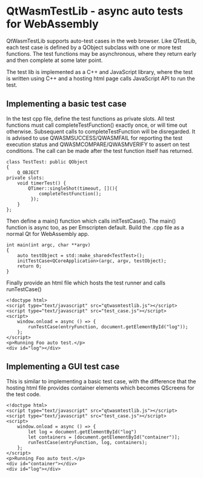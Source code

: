 QtWasmTestLib - async auto tests for WebAssembly
================================================

QtWasmTestLib supports auto-test cases in the web browser. Like QTestLib, each
test case is defined by a QObject subclass with one or more test functions. The
test functions may be asynchronous, where they return early and then complete
at some later point.

The test lib is implemented as a C++ and JavaScript library, where the test is written
using C++ and a hosting html page calls JavaScript API to run the test.

Implementing a basic test case
------------------------------

In the test cpp file, define the test functions as private slots. All test
functions must call completeTestFunction() exactly once, or will time out
otherwise. Subsequent calls to completeTestFunction will be disregarded.
It is advised to use QWASMSUCCESS/QWASMFAIL for reporting the test execution
status and QWASMCOMPARE/QWASMVERIFY to assert on test conditions. The call can
be made after the test function itself has returned.

    class TestTest: public QObject
    {
        Q_OBJECT
    private slots:
        void timerTest() {
            QTimer::singleShot(timeout, [](){
                completeTestFunction();
             });
        }
    };

Then define a main() function which calls initTestCase(). The main()
function is async too, as per Emscripten default. Build the .cpp file
as a normal Qt for WebAssembly app.

    int main(int argc, char **argv)
    {
        auto testObject = std::make_shared<TestTest>();
        initTestCase<QCoreApplication>(argc, argv, testObject);
        return 0;
    }

Finally provide an html file which hosts the test runner and calls runTestCase()

    <!doctype html>
    <script type="text/javascript" src="qtwasmtestlib.js"></script>
    <script type="text/javascript" src="test_case.js"></script>
    <script>
        window.onload = async () => {
            runTestCase(entryFunction, document.getElementById("log"));
        };
    </script>
    <p>Running Foo auto test.</p>
    <div id="log"></div>

Implementing a GUI test case
----------------------------

This is similar to implementing a basic test case, with the difference that the hosting
html file provides container elements which becomes QScreens for the test code.

    <!doctype html>
    <script type="text/javascript" src="qtwasmtestlib.js"></script>
    <script type="text/javascript" src="test_case.js"></script>
    <script>
        window.onload = async () => {
            let log = document.getElementById("log")
            let containers = [document.getElementById("container")];
            runTestCase(entryFunction, log, containers);
        };
    </script>
    <p>Running Foo auto test.</p>
    <div id="container"></div>
    <div id="log"></div>
